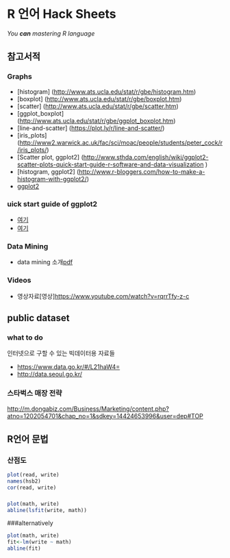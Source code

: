 # R 언어 Hack Sheets

_You **can** mastering R language_

## 참고서적

### Graphs
* [histogram] (http://www.ats.ucla.edu/stat/r/gbe/histogram.htm)
* [boxplot] (http://www.ats.ucla.edu/stat/r/gbe/boxplot.htm)
* [scatter] (http://www.ats.ucla.edu/stat/r/gbe/scatter.htm)
* [ggplot_boxplot] (http://www.ats.ucla.edu/stat/r/gbe/ggplot_boxplot.htm)
* [line-and-scatter] (https://plot.ly/r/line-and-scatter/)
* [iris_plots] (http://www2.warwick.ac.uk/fac/sci/moac/people/students/peter_cock/r/iris_plots/)
* [Scatter plot, ggplot2] (http://www.sthda.com/english/wiki/ggplot2-scatter-plots-quick-start-guide-r-software-and-data-visualization )
* [histogram, ggplot2] (http://www.r-bloggers.com/how-to-make-a-histogram-with-ggplot2/)
* [ggplot2](http://www.cookbook-r.com/Graphs/Plotting_distributions_(ggplot2)/)

### uick start guide of ggplot2
* [여기](http://www.sthda.com/english/wiki/ggplot2-histogram-plot-quick-start-guide-r-software-and-data-visualization)
* [여기](http://www.sthda.com/english/wiki/ggplot2-histogram-easy-histogram-graph-with-ggplot2-r-package)

### Data Mining
* data mining 소개[pdf](http://datamining.dongguk.ac.kr/R/R%EC%9D%98%EC%84%A4%EC%B9%98%EB%B0%8F%EA%B8%B0%EB%B3%B8%EC%82%AC%EC%9A%A9%EB%B2%95.pdf)

### Videos
* 영상자료[영상]https://www.youtube.com/watch?v=rqrrTfy-z-c


## public dataset
### what to do
인터넷으로 구할 수 있는 빅데이터용 자료들
* https://www.data.go.kr/#/L21haW4=
* http://data.seoul.go.kr/

### 스타벅스 매장 전략
 http://m.dongabiz.com/Business/Marketing/content.php?atno=1202054701&chap_no=1&sdkey=14424653996&user=dep#TOP

## R언어 문법

### 산점도
```R
plot(read, write)
names(hsb2)
cor(read, write)
```
###
```R
plot(math, write)
abline(lsfit(write, math))
```

###alternatively
```R
plot(math, write)
fit<-lm(write ~ math)
abline(fit)
```
